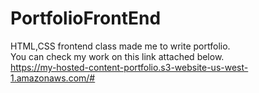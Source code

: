 # PortfolioFrontEnd
HTML,CSS frontend class made me to write portfolio.  
You can check my work on this link attached below.   
https://my-hosted-content-portfolio.s3-website-us-west-1.amazonaws.com/#

